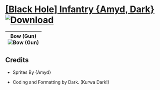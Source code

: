 # [\[Black Hole\] Infantry {Amyd, Dark}](https://github.com/Klokinator/FE-Repo/tree/main/Battle%20Animations/Advance%20Wars%20Animation%20Ports/%5BBlack%20Hole%5D%20Infantry%20%7BAmyd,%20Dark%7D) [![Download](https://img.shields.io/badge/Download--red?style=social&logo=github)](https://minhaskamal.github.io/DownGit/#/home?url=https://github.com/Klokinator/FE-Repo/tree/main/Battle%20Animations/Advance%20Wars%20Animation%20Ports/%5BBlack%20Hole%5D%20Infantry%20%7BAmyd,%20Dark%7D)

| <b>Bow (Gun)</b><br/><img alt="Bow (Gun)" src="https://raw.githubusercontent.com/Klokinator/FE-Repo/main/Battle%20Animations/Advance%20Wars%20Animation%20Ports/%5BBlack%20Hole%5D%20Infantry%20%7BAmyd,%20Dark%7D/5.%20Bow%20(Gun)/Bow.gif"/> |
| :---: |

## Credits

- Sprites By {Amyd}

- Coding and Formatting by Dark. (Kurwa Dark!)

